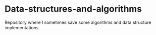 # Data-structures-and-algorithms

Repository where I sometimes save some algorithms and data structure implementations.
